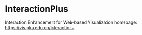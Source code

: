 # InteractionPlus
Interaction Enhancement for Web-based Visualization
homepage:  https://vis.pku.edu.cn/interaction+

